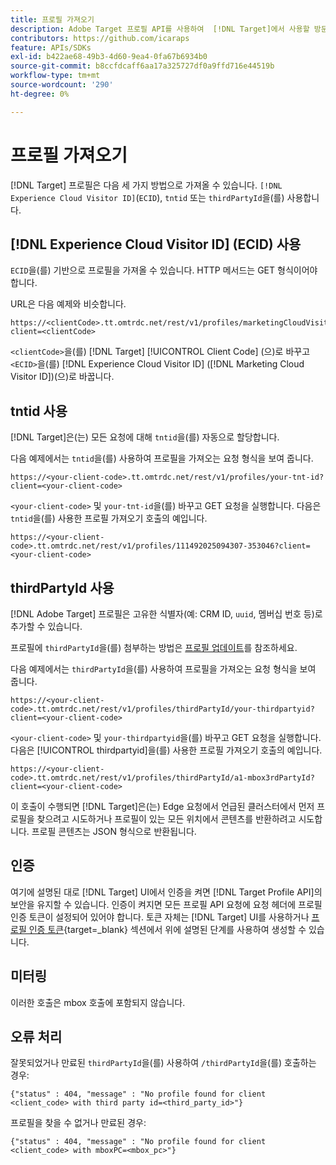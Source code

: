 ```yaml
---
title: 프로필 가져오기
description: Adobe Target 프로필 API를 사용하여  [!DNL Target]에서 사용할 방문자 데이터를 가져오는 방법에 대해 알아봅니다.
contributors: https://github.com/icaraps
feature: APIs/SDKs
exl-id: b422ae68-49b3-4d60-9ea4-0fa67b6934b0
source-git-commit: b8ccfdcaff6aa17a325727df0a9ffd716e44519b
workflow-type: tm+mt
source-wordcount: '290'
ht-degree: 0%

---
```


# 프로필 가져오기

[!DNL Target] 프로필은 다음 세 가지 방법으로 가져올 수 있습니다. `[!DNL Experience Cloud Visitor ID]`(`ECID`), `tntid` 또는 `thirdPartyId`을(를) 사용합니다.

## [!DNL Experience Cloud Visitor ID] (ECID) 사용

`ECID`을(를) 기반으로 프로필을 가져올 수 있습니다. HTTP 메서드는 GET 형식이어야 합니다.

URL은 다음 예제와 비슷합니다.

```
https://<clientCode>.tt.omtrdc.net/rest/v1/profiles/marketingCloudVisitorId/<ECID>?client=<clientCode>
```

`<clientCode>`을(를) [!DNL Target] [!UICONTROL Client Code] (으)로 바꾸고 `<ECID>`을(를) [!DNL Experience Cloud Visitor ID] ([!DNL Marketing Cloud Visitor ID])(으)로 바꿉니다.

## tntid 사용

[!DNL Target]은(는) 모든 요청에 대해 `tntid`을(를) 자동으로 할당합니다.

다음 예제에서는 `tntid`을(를) 사용하여 프로필을 가져오는 요청 형식을 보여 줍니다.

```
https://<your-client-code>.tt.omtrdc.net/rest/v1/profiles/your-tnt-id?client=<your-client-code>
```

`<your-client-code>` 및 `your-tnt-id`을(를) 바꾸고 GET 요청을 실행합니다. 다음은 `tntid`을(를) 사용한 프로필 가져오기 호출의 예입니다.

```
https://<your-client-code>.tt.omtrdc.net/rest/v1/profiles/111492025094307-353046?client=<your-client-code>
```

## thirdPartyId 사용

[!DNL Adobe Target] 프로필은 고유한 식별자(예: CRM ID, `uuid`, 멤버십 번호 등)로 추가할 수 있습니다.

프로필에 `thirdPartyId`을(를) 첨부하는 방법은 [프로필 업데이트](/help/dev/administer/profile-api/profile-api-overview.md)를 참조하세요.

다음 예제에서는 `thirdPartyId`을(를) 사용하여 프로필을 가져오는 요청 형식을 보여 줍니다.

```
https://<your-client-code>.tt.omtrdc.net/rest/v1/profiles/thirdPartyId/your-thirdpartyid?client=<your-client-code>
```

`<your-client-code>` 및 `your-thirdpartyid`을(를) 바꾸고 GET 요청을 실행합니다. 다음은 [!UICONTROL thirdpartyid]을(를) 사용한 프로필 가져오기 호출의 예입니다.

```
https://<your-client-code>.tt.omtrdc.net/rest/v1/profiles/thirdPartyId/a1-mbox3rdPartyId?client=<your-client-code>
```

이 호출이 수행되면 [!DNL Target]은(는) Edge 요청에서 언급된 클러스터에서 먼저 프로필을 찾으려고 시도하거나 프로필이 있는 모든 위치에서 콘텐츠를 반환하려고 시도합니다. 프로필 콘텐츠는 JSON 형식으로 반환됩니다.

## 인증

여기에 설명된 대로 [!DNL Target] UI에서 인증을 켜면 [!DNL Target Profile API]의 보안을 유지할 수 있습니다. 인증이 켜지면 모든 프로필 API 요청에 요청 헤더에 프로필 인증 토큰이 설정되어 있어야 합니다. 토큰 자체는 [!DNL Target] UI를 사용하거나 [프로필 인증 토큰](https://developers.adobetarget.com/api/#authentication-tokens){target=_blank} 섹션에서 위에 설명된 단계를 사용하여 생성할 수 있습니다.

## 미터링

이러한 호출은 mbox 호출에 포함되지 않습니다.

## 오류 처리

잘못되었거나 만료된 `thirdPartyId`을(를) 사용하여 `/thirdPartyId`을(를) 호출하는 경우:

```
{"status" : 404, "message" : "No profile found for client <client_code> with third party id=<third_party_id>"}
```

프로필을 찾을 수 없거나 만료된 경우:

```
{"status" : 404, "message" : "No profile found for client <client_code> with mboxPC=<mbox_pc>"}
```
